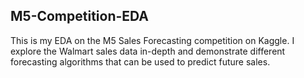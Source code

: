 ## M5-Competition-EDA
This is my EDA on the M5 Sales Forecasting competition on Kaggle. I explore the Walmart sales data in-depth and demonstrate different forecasting algorithms that can be used to predict future sales.
